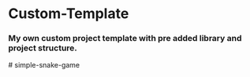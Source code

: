 # Custom-Template
### My own custom project template  with pre added library and project structure.
#   s i m p l e - s n a k e - g a m e  
 